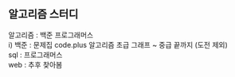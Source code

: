<h2>알고리즘 스터디</h2>


알고리즘 : 백준 프로그래머스<br>
i) 백준
: 문제집 code.plus 알고리즘 초급 그래프 ~ 중급 끝까지 (도전 제외) <br>
sql : 프로그래머스<br>
web : 추후 찾아봄
